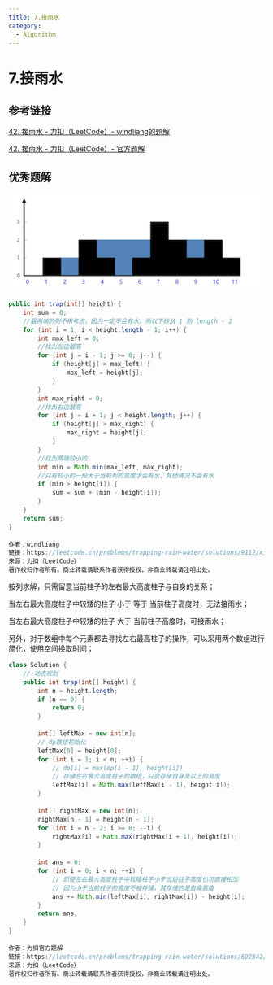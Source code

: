```yaml
---
title: 7.接雨水
category:
  - Algorithm
---
```


# 7.接雨水

## 参考链接

[42. 接雨水 - 力扣（LeetCode）- windliang的题解](https://leetcode.cn/problems/trapping-rain-water/solutions/9112/xiang-xi-tong-su-de-si-lu-fen-xi-duo-jie-fa-by-w-8/?envType=study-plan-v2&envId=top-100-liked)

[42. 接雨水 - 力扣（LeetCode）- 官方题解](https://leetcode.cn/problems/trapping-rain-water/solutions/692342/jie-yu-shui-by-leetcode-solution-tuvc/?envType=study-plan-v2&envId=top-100-liked)



## 优秀题解

![image-20241114112424908](./assets/7.接雨水/image-20241114112424908.png)

```java
public int trap(int[] height) {
    int sum = 0;
    //最两端的列不用考虑，因为一定不会有水。所以下标从 1 到 length - 2
    for (int i = 1; i < height.length - 1; i++) {
        int max_left = 0;
        //找出左边最高
        for (int j = i - 1; j >= 0; j--) {
            if (height[j] > max_left) {
                max_left = height[j];
            }
        }
        int max_right = 0;
        //找出右边最高
        for (int j = i + 1; j < height.length; j++) {
            if (height[j] > max_right) {
                max_right = height[j];
            }
        }
        //找出两端较小的
        int min = Math.min(max_left, max_right);
        //只有较小的一段大于当前列的高度才会有水，其他情况不会有水
        if (min > height[i]) {
            sum = sum + (min - height[i]);
        }
    }
    return sum;
}

作者：windliang
链接：https://leetcode.cn/problems/trapping-rain-water/solutions/9112/xiang-xi-tong-su-de-si-lu-fen-xi-duo-jie-fa-by-w-8/
来源：力扣（LeetCode）
著作权归作者所有。商业转载请联系作者获得授权，非商业转载请注明出处。
```

按列求解，只需留意当前柱子的左右最大高度柱子与自身的关系；

当左右最大高度柱子中较矮的柱子 小于 等于 当前柱子高度时，无法接雨水；

当左右最大高度柱子中较矮的柱子 大于 当前柱子高度时，可接雨水；

另外，对于数组中每个元素都去寻找左右最高柱子的操作，可以采用两个数组进行简化，使用空间换取时间；

```java
class Solution {
    // 动态规划
    public int trap(int[] height) {
        int n = height.length;
        if (n == 0) {
            return 0;
        }

        int[] leftMax = new int[n];
        // dp数组初始化
        leftMax[0] = height[0];
        for (int i = 1; i < n; ++i) {
            // dp[i] = max(dp[i - 1], height[i])
            // 存储左右最大高度柱子的数组，只会存储自身及以上的高度
            leftMax[i] = Math.max(leftMax[i - 1], height[i]);
        }

        int[] rightMax = new int[n];
        rightMax[n - 1] = height[n - 1];
        for (int i = n - 2; i >= 0; --i) {
            rightMax[i] = Math.max(rightMax[i + 1], height[i]);
        }

        int ans = 0;
        for (int i = 0; i < n; ++i) {
            // 即使左右最大高度柱子中较矮柱子小于当前柱子高度也可直接相加
            // 因为小于当前柱子的高度不被存储，其存储的是自身高度
            ans += Math.min(leftMax[i], rightMax[i]) - height[i];
        }
        return ans;
    }
}

作者：力扣官方题解
链接：https://leetcode.cn/problems/trapping-rain-water/solutions/692342/jie-yu-shui-by-leetcode-solution-tuvc/
来源：力扣（LeetCode）
著作权归作者所有。商业转载请联系作者获得授权，非商业转载请注明出处。
```

